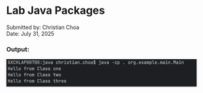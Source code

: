 # Lab Java Packages

Submitted by: Christian Choa <br/>
Date: July 31, 2025

### Output:
![Screenshot of output](output1.png)




